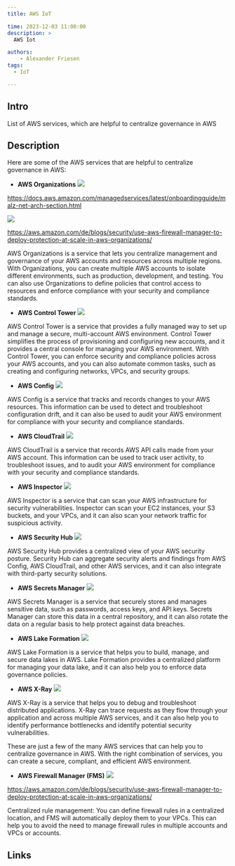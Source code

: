 ```yaml
---
title: AWS IoT

time: 2023-12-03 11:00:00
description: >
  AWS Iot

authors:
    - Alexander Friesen
tags:
  - IoT

---
```


## Intro

List of AWS services, which are helpful to centralize governance in AWS


## Description

Here are some of the AWS services that are helpful to centralize governance in AWS: 

* **AWS Organizations**
 ![](./article00026/organizations-multiaccountlandingzone.png)

 <https://docs.aws.amazon.com/managedservices/latest/onboardingguide/malz-net-arch-section.html>


 ![](./article00026/organizations-ou-example.png)

 <https://aws.amazon.com/de/blogs/security/use-aws-firewall-manager-to-deploy-protection-at-scale-in-aws-organizations/>

AWS Organizations is a service that lets you centralize management and governance of your AWS accounts and resources across multiple regions. With Organizations, you can create multiple AWS accounts to isolate different environments, such as production, development, and testing. You can also use Organizations to define policies that control access to resources and enforce compliance with your security and compliance standards.

* **AWS Control Tower**
 ![](./article00026/controltower.png)

AWS Control Tower is a service that provides a fully managed way to set up and manage a secure, multi-account AWS environment. Control Tower simplifies the process of provisioning and configuring new accounts, and it provides a central console for managing your AWS environment. With Control Tower, you can enforce security and compliance policies across your AWS accounts, and you can also automate common tasks, such as creating and configuring networks, VPCs, and security groups.

* **AWS Config**
![](./article00026/awsconfig.png)

AWS Config is a service that tracks and records changes to your AWS resources. This information can be used to detect and troubleshoot configuration drift, and it can also be used to audit your AWS environment for compliance with your security and compliance standards.

* **AWS CloudTrail**
![](./article00026/cloudtrail.png)

AWS CloudTrail is a service that records AWS API calls made from your AWS account. This information can be used to track user activity, to troubleshoot issues, and to audit your AWS environment for compliance with your security and compliance standards.

* **AWS Inspector**
![](./article00026/inspector.png)

AWS Inspector is a service that can scan your AWS infrastructure for security vulnerabilities. Inspector can scan your EC2 instances, your S3 buckets, and your VPCs, and it can also scan your network traffic for suspicious activity.

* **AWS Security Hub**
![](./article00026/securityhub.png)

AWS Security Hub provides a centralized view of your AWS security posture. Security Hub can aggregate security alerts and findings from AWS Config, AWS CloudTrail, and other AWS services, and it can also integrate with third-party security solutions.

* **AWS Secrets Manager**
![](./article00026/secretmanager.png)

AWS Secrets Manager is a service that securely stores and manages sensitive data, such as passwords, access keys, and API keys. Secrets Manager can store this data in a central repository, and it can also rotate the data on a regular basis to help protect against data breaches.

* **AWS Lake Formation**
![](./article00026/lakeformation.png)

AWS Lake Formation is a service that helps you to build, manage, and secure data lakes in AWS. Lake Formation provides a centralized platform for managing your data lake, and it can also help you to enforce data governance policies.

* **AWS X-Ray**
![](./article00026/xray.png)

AWS X-Ray is a service that helps you to debug and troubleshoot distributed applications. X-Ray can trace requests as they flow through your application and across multiple AWS services, and it can also help you to identify performance bottlenecks and identify potential security vulnerabilities.

These are just a few of the many AWS services that can help you to centralize governance in AWS. With the right combination of services, you can create a secure, compliant, and efficient AWS environment.


* **AWS Firewall Manager (FMS)**
![](./article00026/xray.png)

<https://aws.amazon.com/de/blogs/security/use-aws-firewall-manager-to-deploy-protection-at-scale-in-aws-organizations/>

Centralized rule management: You can define firewall rules in a centralized location, and FMS will automatically deploy them to your VPCs. This can help you to avoid the need to manage firewall rules in multiple accounts and VPCs or accounts.


## Links

 

